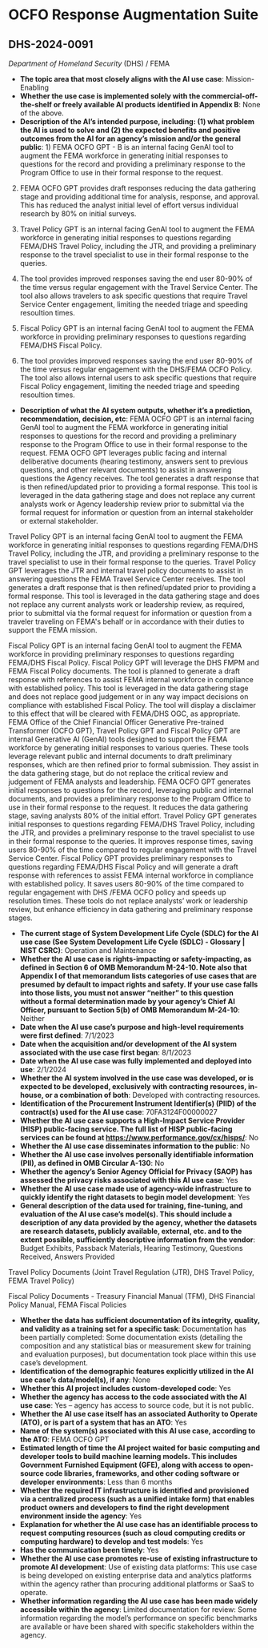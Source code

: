 # OCFO Response Augmentation Suite
## DHS-2024-0091
_Department of Homeland Security_ (DHS) / FEMA


+ **The topic area that most closely aligns with the AI use case**: Mission-Enabling
+ **Whether the use case is implemented solely with the commercial-off-the-shelf or freely available AI products identified in Appendix B**: None of the above.
+ **Description of the AI’s intended purpose, including: (1) what problem the AI is used to solve and (2) the expected benefits and positive outcomes from the AI for an agency’s mission and/or the general public**: 1) FEMA OCFO GPT - B is an internal facing GenAI tool to augment the FEMA workforce in generating initial responses to questions for the record and providing a preliminary response to the Program Office to use in their formal response to the request. 
2) FEMA OCFO GPT provides draft responses reducing the data gathering stage and providing additional time for analysis, response, and approval.  This has reduced the analyst initial level of effort versus individual research by 80% on initial surveys.

1) Travel Policy GPT is an internal facing GenAI tool to augment the FEMA workforce in generating initial responses to questions regarding FEMA/DHS Travel Policy, including the JTR, and providing a preliminary response to the travel specialist to use in their formal response to the queries. 
2) The tool provides improved responses saving the end user 80-90% of the time versus regular engagement with the Travel Service Center.  The tool also allows travelers to ask specific questions that require Travel Service Center engagement, limiting the needed triage and speeding resoultion times.

1) Fiscal Policy GPT is an internal facing GenAI tool to augment the FEMA workforce in providing preliminary responses to questions regarding FEMA/DHS Fiscal Policy.
2) The tool provides improved responses saving the end user 80-90% of the time versus regular engagement with the DHS/FEMA OCFO Policy.  The tool also allows internal users to ask specific questions that require Fiscal Policy engagement, limiting the needed triage and speeding resoultion times.
+ **Description of what the AI system outputs, whether it’s a prediction, recommendation, decision, etc**: FEMA OCFO GPT is an internal facing GenAI tool to augment the FEMA workforce in generating initial responses to questions for the record and providing a preliminary response to the Program Office to use in their formal response to the request.  FEMA OCFO GPT leverages public facing and internal deliberative documents (hearing testimony, answers sent to previous questions, and other relevant documents) to assist in answering questions the Agency receives.  The tool generates a draft response that is then refined/updated prior to providing a formal response.  This tool is leveraged in the data gathering stage and does not replace any current analysts work or Agency leadership review prior to submittal via the formal request for information or question from an internal stakeholder or external stakeholder.

Travel Policy GPT is an internal facing GenAI tool to augment the FEMA workforce in generating initial responses to questions regarding FEMA/DHS Travel Policy, including the JTR, and providing a preliminary response to the travel specialist to use in their formal response to the queries.  Travel Policy GPT leverages the JTR and internal travel policy documents to assist in answering questions the FEMA Travel Service Center receives.  The tool generates a draft response that is then refined/updated prior to providing a formal response.  This tool is leveraged in the data gathering stage and does not replace any current analysts work or leadership review, as required, prior to submittal via the formal request for information or question from a traveler traveling on FEMA's behalf or in accordance with their duties to support the FEMA mission.

Fiscal Policy GPT is an internal facing GenAI tool to augment the FEMA workforce in providing preliminary responses to questions regarding FEMA/DHS Fiscal Policy.  Fiscal Policy GPT will leverage the DHS FMPM and FEMA Fiscal Policy documents.  The tool is planned to generate a draft response with references to assist FEMA internal workforce in compliance with established policy.  This tool is leveraged in the data gathering stage and does not replace good judgement or in any way impact decisions on compliance with established Fiscal Policy.  The tool will display a disclaimer to this effect that will be cleared with FEMA/DHS OGC, as appropriate.
FEMA Office of the Chief Financial Officer Generative Pre-trained Transformer (OCFO GPT), Travel Policy GPT and Fiscal Policy GPT are internal Generative AI (GenAI) tools designed to support the FEMA workforce by generating initial responses to various queries. These tools leverage relevant public and internal documents to draft preliminary responses, which are then refined prior to formal submission. They assist in the data gathering stage, but do not replace the critical review and judgement of FEMA analysts and leadership.  FEMA OCFO GPT generates initial responses to questions for the record, leveraging public and internal documents, and provides a preliminary response to the Program Office to use in their formal response to the request. It reduces the data gathering stage, saving analysts 80% of the initial effort.  Travel Policy GPT generates initial responses to questions regarding FEMA/DHS Travel Policy, including the JTR, and provides a preliminary response to the travel specialist to use in their formal response to the queries.  It improves response times, saving users 80-90% of the time compared to regular engagement with the Travel Service Center.  Fiscal Policy GPT provides preliminary responses to questions regarding FEMA/DHS Fiscal Policy and will generate a draft response with references to assist FEMA internal workforce in compliance with established policy.  It saves users 80-90% of the time compared to regular engagement with DHS /FEMA OCFO policy and speeds up resolution times.  These tools do not replace analysts’ work or leadership review, but enhance efficiency in data gathering and preliminary response stages. 
+ **The current stage of System Development Life Cycle (SDLC) for the AI use case (See System Development Life Cycle (SDLC) - Glossary | NIST CSRC)**: Operation and Maintenance
+ **Whether the AI use case is rights-impacting or safety-impacting, as defined in Section 6 of OMB Memorandum M-24-10. Note also that Appendix I of that memorandum lists categories of use cases that are presumed by default to impact rights and safety. If your use case falls into those lists, you must not answer “neither” to this question without a formal determination made by your agency’s Chief AI Officer, pursuant to Section 5(b) of OMB Memorandum M-24-10**: Neither
+ **Date when the AI use case’s purpose and high-level requirements were first defined**: 7/1/2023
+ **Date when the acquisition and/or development of the AI system associated with the use case first began**: 8/1/2023
+ **Date when the AI use case was fully implemented and deployed into use**: 2/1/2024
+ **Whether the AI system involved in the use case was developed, or is expected to be developed, exclusively with contracting resources, in-house, or a combination of both**: Developed with contracting resources.
+ **Identification of the Procurement Instrument Identifier(s) (PIID) of the contract(s) used for the AI use case**: 70FA3124F00000027
+ **Whether the AI use case supports a High-Impact Service Provider (HISP) public-facing service. The full list of HISP public-facing services can be found at https://www.performance.gov/cx/hisps/**: No
+ **Whether the AI use case disseminates information to the public**: No
+ **Whether the AI use case involves personally identifiable information (PII), as defined in OMB Circular A-130**: No
+ **Whether the agency’s Senior Agency Official for Privacy (SAOP) has assessed the privacy risks associated with this AI use case**: Yes
+ **Whether the AI use case made use of agency-wide infrastructure to quickly identify the right datasets to begin model development**: Yes
+ **General description of the data used for training, fine-tuning, and evaluation of the AI use case’s model(s). This should include a description of any data provided by the agency, whether the datasets are research datasets, publicly available, external, etc. and to the extent possible, sufficiently descriptive information from the vendor**: Budget Exhibits, Passback Materials, Hearing Testimony, Questions Received, Answers Provided

Travel Policy Documents (Joint Travel Regulation (JTR), DHS Travel Policy, FEMA Travel Policy)

Fiscal Policy Documents - Treasury Financial Manual (TFM), DHS Financial Policy Manual, FEMA Fiscal Policies
+ **Whether the data has sufficient documentation of its integrity, quality, and validity as a training set for a specific task**: Documentation has been partially completed: Some documentation exists (detailing the composition and any statistical bias or measurement skew for training and evaluation purposes), but documentation took place within this use case’s development.
+ **Identification of the demographic features explicitly utilized in the AI use case’s data/model(s), if any**: None
+ **Whether this AI project includes custom-developed code**: Yes
+ **Whether the agency has access to the code associated with the AI use case**: Yes – agency has access to source code, but it is not public.
+ **Whether the AI use case itself has an associated Authority to Operate (ATO), or is part of a system that has an ATO**: Yes
+ **Name of the system(s) associated with this AI use case, according to the ATO**: FEMA OCFO GPT
+ **Estimated length of time the AI project waited for basic computing and developer tools to build machine learning models. This includes Government Furnished Equipment (GFE), along with access to open-source code libraries, frameworks, and other coding software or developer environments**: Less than 6 months
+ **Whether the required IT infrastructure is identified and provisioned via a centralized process (such as a unified intake form) that enables product owners and developers to find the right development environment inside the agency**: Yes
+ **Explanation for whether the AI use case has an identifiable process to request computing resources (such as cloud computing credits or computing hardware) to develop and test models**: Yes
+ **Has the communication been timely**: Yes
+ **Whether the AI use case promotes re-use of existing infrastructure to promote AI development**: Use of existing data platforms: This use case is being developed on existing enterprise data and analytics platforms within the agency rather than procuring additional platforms or SaaS to operate.
+ **Whether information regarding the AI use case has been made widely accessible within the agency**: Limited documentation for review: Some information regarding the model’s performance on specific benchmarks are available or have been shared with specific stakeholders within the agency.